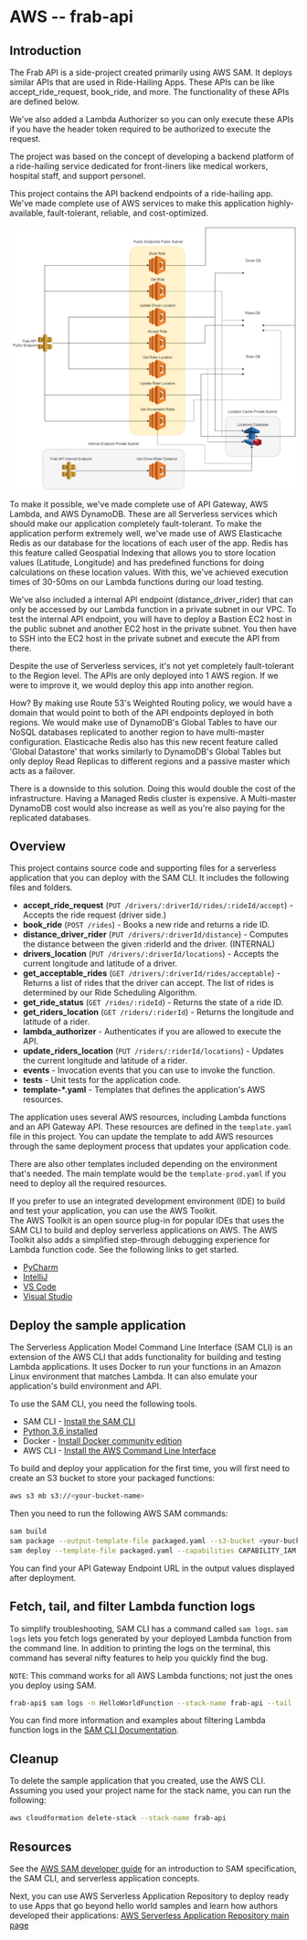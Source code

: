 # AWS -- frab-api

## Introduction

The Frab API is a side-project created primarily using AWS SAM. It deploys similar APIs that are used in Ride-Hailing
Apps. These APIs can be like accept_ride_request, book_ride, and more. The functionality of these APIs are defined below.

We've also added a Lambda Authorizer so you can only execute these APIs if you have the header token required to be
authorized to execute the request.

The project was based on the concept of developing a backend platform of a ride-hailing service dedicated for front-liners
like medical workers, hospital staff, and support personel.

This project contains the API backend endpoints of a ride-hailing app. We've made complete use of AWS services to make this application highly-available, fault-tolerant, reliable, and cost-optimized.

![Architecture](revalida-archi.png)

To make it possible, we've made complete use of API Gateway, AWS Lambda, and AWS DynamoDB. These are all Serverless
services which should make our application completely fault-tolerant. To make the application perform extremely well, we've made use of AWS Elasticache Redis as our database for the locations of each user of the app. Redis has this feature called Geospatial Indexing that allows you to store location values (Latitude, Longitude) and has predefined functions for doing calculations on these location values. With this, we've achieved execution times of 30-50ms on our Lambda functions during our load testing.

We've also included a internal API endpoint (distance_driver_rider) that can only be accessed by our Lambda function in a private subnet in our VPC. To test the internal API endpoint, you will have to deploy a Bastion EC2 host in the public subnet and another EC2 host in the private subnet. You then have to SSH into the EC2 host in the private subnet and execute the API from there.

Despite the use of Serverless services, it's not yet completely fault-tolerant to the Region level. The APIs are only deployed into 1 AWS region. If we were to improve it, we would deploy this app into another region.

How? By making use Route 53's Weighted Routing policy, we would have a domain that would point to both of the API endpoints deployed in both regions. We would make use of DynamoDB's Global Tables to have our NoSQL databases replicated to another region to have multi-master configuration. Elasticache Redis also has this new recent feature called 'Global Datastore' that works similarly to DynamoDB's Global Tables but only deploy Read Replicas to different regions and a passive master which acts as a failover.

There is a downside to this solution. Doing this would double the cost of the infrastructure. Having a Managed Redis cluster is expensive. A Multi-master DynamoDB cost would also increase as well as you're also paying for the replicated databases.

## Overview

This project contains source code and supporting files for a serverless application that you can deploy with the SAM CLI. It includes the following files and folders.

- **accept_ride_request** (`PUT /drivers/:driverId/rides/:rideId/accept`) - Accepts the ride request (driver side.)
- **book_ride** (`POST /rides`) - Books a new ride and returns a ride ID.
- **distance_driver_rider** (`PUT /drivers/:driverId/distance`) - Computes the distance between the given :riderId and the driver. (INTERNAL)
- **drivers_location** (`PUT /drivers/:driverId/locations`) - Accepts the current longitude and latitude of a driver.
- **get_acceptable_rides** (`GET /drivers/:driverId/rides/acceptable`) - Returns a list of rides that the driver can accept. The list of rides is determined by our Ride Scheduling Algorithm.
- **get_ride_status** (`GET /rides/:rideId`) - Returns the state of a ride ID.
- **get_riders_location** (`GET /riders/:riderId`) - Returns the longitude and latitude of a rider.
- **lambda_authorizer** - Authenticates if you are allowed to execute the API.
- **update_riders_location** (`PUT /riders/:riderId/locations`) - Updates the current longitude and latitude of a rider.
- **events** - Invocation events that you can use to invoke the function.
- **tests** - Unit tests for the application code. 
- **template-*.yaml** - Templates that defines the application's AWS resources.

The application uses several AWS resources, including Lambda functions and an API Gateway API. These resources are defined in the `template.yaml` file in this project. You can update the template to add AWS resources through the same deployment process that updates your application code.

There are also other templates included depending on the environment that's needed. The main template would be the
`template-prod.yaml` if you need to deploy all the required resources.

If you prefer to use an integrated development environment (IDE) to build and test your application, you can use the AWS Toolkit.  
The AWS Toolkit is an open source plug-in for popular IDEs that uses the SAM CLI to build and deploy serverless applications on AWS. The AWS Toolkit also adds a simplified step-through debugging experience for Lambda function code. See the following links to get started.

* [PyCharm](https://docs.aws.amazon.com/toolkit-for-jetbrains/latest/userguide/welcome.html)
* [IntelliJ](https://docs.aws.amazon.com/toolkit-for-jetbrains/latest/userguide/welcome.html)
* [VS Code](https://docs.aws.amazon.com/toolkit-for-vscode/latest/userguide/welcome.html)
* [Visual Studio](https://docs.aws.amazon.com/toolkit-for-visual-studio/latest/user-guide/welcome.html)

## Deploy the sample application

The Serverless Application Model Command Line Interface (SAM CLI) is an extension of the AWS CLI that adds functionality for building and testing Lambda applications. It uses Docker to run your functions in an Amazon Linux environment that matches Lambda. It can also emulate your application's build environment and API.

To use the SAM CLI, you need the following tools.

* SAM CLI - [Install the SAM CLI](https://docs.aws.amazon.com/serverless-application-model/latest/developerguide/serverless-sam-cli-install.html)
* [Python 3.6 installed](https://www.python.org/downloads/)
* Docker - [Install Docker community edition](https://hub.docker.com/search/?type=edition&offering=community)
* AWS CLI - [Install the AWS Command Line Interface](https://aws.amazon.com/cli/)

To build and deploy your application for the first time, you will first need to create an S3 bucket to store your packaged
functions:

```bash
aws s3 mb s3://<your-bucket-name>
```

Then you need to run the following AWS SAM commands:

```bash
sam build
sam package --output-template-file packaged.yaml --s3-bucket <your-bucket-name>
sam deploy --template-file packaged.yaml --capabilities CAPABILITY_IAM --stack-name <your-api-name>
```

You can find your API Gateway Endpoint URL in the output values displayed after deployment.

## Fetch, tail, and filter Lambda function logs

To simplify troubleshooting, SAM CLI has a command called `sam logs`. `sam logs` lets you fetch logs generated by your deployed Lambda function from the command line. In addition to printing the logs on the terminal, this command has several nifty features to help you quickly find the bug.

`NOTE`: This command works for all AWS Lambda functions; not just the ones you deploy using SAM.

```bash
frab-api$ sam logs -n HelloWorldFunction --stack-name frab-api --tail
```

You can find more information and examples about filtering Lambda function logs in the [SAM CLI Documentation](https://docs.aws.amazon.com/serverless-application-model/latest/developerguide/serverless-sam-cli-logging.html).

## Cleanup

To delete the sample application that you created, use the AWS CLI. Assuming you used your project name for the stack name, you can run the following:

```bash
aws cloudformation delete-stack --stack-name frab-api
```

## Resources

See the [AWS SAM developer guide](https://docs.aws.amazon.com/serverless-application-model/latest/developerguide/what-is-sam.html) for an introduction to SAM specification, the SAM CLI, and serverless application concepts.

Next, you can use AWS Serverless Application Repository to deploy ready to use Apps that go beyond hello world samples and learn how authors developed their applications: [AWS Serverless Application Repository main page](https://aws.amazon.com/serverless/serverlessrepo/)
